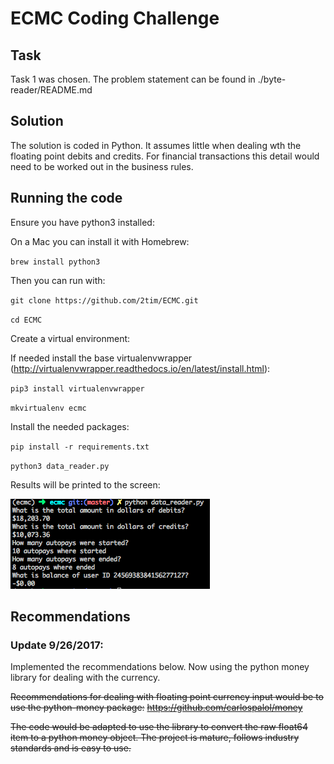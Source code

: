 # ECMC Coding Challenge

## Task
Task 1 was chosen. The problem statement can be found in ./byte-reader/README.md

Solution
--------

The solution is coded in Python. It assumes little when dealing wth the floating point debits and credits. For financial transactions this detail would need to be worked out in the business rules.

Running the code
----------------

Ensure you have python3 installed:

On a Mac you can install it with Homebrew:

`brew install python3`

Then you can run with:

`git clone https://github.com/2tim/ECMC.git`

`cd ECMC`

Create a virtual environment:

If needed install the base virtualenvwrapper (http://virtualenvwrapper.readthedocs.io/en/latest/install.html):

`pip3 install virtualenvwrapper`

`mkvirtualenv ecmc`

Install the needed packages:

`pip install -r requirements.txt`

`python3 data_reader.py`

Results will be printed to the screen:

![result](https://github.com/2tim/ECMC/raw/master/screen_print.png "results")

Recommendations
---------------

### Update 9/26/2017:

Implemented the recommendations below. Now using the python money library for dealing with the currency.

~~Recommendations for dealing with floating point currency input would be to use the python-money package:~~
~~https://github.com/carlospalol/money~~

~~The code would be adapted to use the library to convert the raw float64 item to a python money object. The project is mature, follows industry standards and is easy to use.~~
